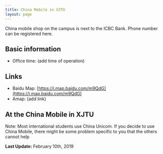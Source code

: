 ```yaml
---
title: China Mobile in XJTU
layout: page
---
```

China mobile shop on the campus is next to the ICBC Bank. Phone number can be registered here. 

## Basic information
* Office time: (add time of operation)

## Links
* Baidu Map: [https://j.map.baidu.com/m9QdG](https://j.map.baidu.com/m9QdG)
* Amap: (add link)

## At the China Mobile in XJTU
Note: Most international students use China Unicom. If you decide to use China Mobile, there might be some problem specific to you that the others cannot help 

**Last Update:** February 10th, 2019